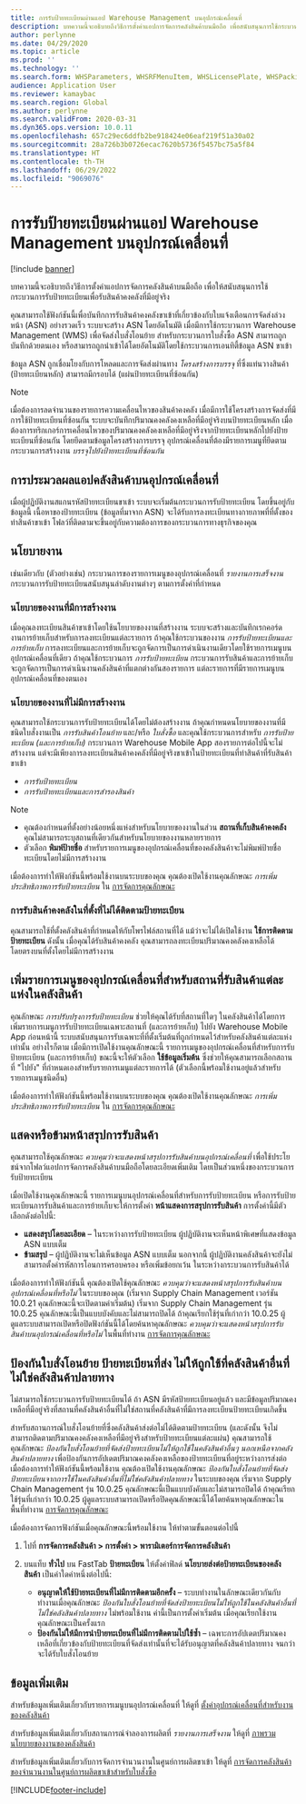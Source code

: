 ```yaml
---
title: การรับป้ายทะเบียนผ่านแอป Warehouse Management บนอุปกรณ์เคลื่อนที่
description: บทความนี้จะอธิบายถึงวิธีการตั้งค่าแอปการจัดการคลังสินค้าบนมือถือ เพื่อสนับสนุนการใช้กระบวนการรับป้ายทะเบียนเพื่อรับสินค้าคงคลังที่มีอยู่จริง
author: perlynne
ms.date: 04/29/2020
ms.topic: article
ms.prod: ''
ms.technology: ''
ms.search.form: WHSParameters, WHSRFMenuItem, WHSLicensePlate, WHSPackingStructure
audience: Application User
ms.reviewer: kamaybac
ms.search.region: Global
ms.author: perlynne
ms.search.validFrom: 2020-03-31
ms.dyn365.ops.version: 10.0.11
ms.openlocfilehash: 657c29ec6ddfb2be918424e06eaf219f51a30a02
ms.sourcegitcommit: 28a726b3b0726ecac7620b5736f5457bc75a5f84
ms.translationtype: HT
ms.contentlocale: th-TH
ms.lasthandoff: 06/29/2022
ms.locfileid: "9069076"
---
```

# <a name="license-plate-receiving-via-the-warehouse-management-mobile-app"></a>การรับป้ายทะเบียนผ่านแอป Warehouse Management บนอุปกรณ์เคลื่อนที่

[!include [banner](../includes/banner.md)]

บทความนี้จะอธิบายถึงวิธีการตั้งค่าแอปการจัดการคลังสินค้าบนมือถือ เพื่อให้สนับสนุนการใช้กระบวนการรับป้ายทะเบียนเพื่อรับสินค้าคงคลังที่มีอยู่จริง

คุณสามารถใช้ฟังก์ชันนี้เพื่อบันทึกการรับสินค้าคงคลังขาเข้าที่เกี่ยวข้องกับใบแจ้งเตือนการจัดส่งล่วงหน้า (ASN) อย่างรวดเร็ว ระบบจะสร้าง ASN โดยอัตโนมัติ เมื่อมีการใช้กระบวนการ Warehouse Management (WMS) เพื่อจัดส่งใบสั่งโอนย้าย สำหรับกระบวนการใบสั่งซื้อ ASN สามารถถูกบันทึกด้วยตนเอง หรือสามารถถูกนำเข้าได้โดยอัตโนมัติโดยใช้กระบวนการเอนทิตี้ข้อมูล ASN ขาเข้า

ข้อมูล ASN ถูกเชื่อมโยงกับการโหลดและการจัดส่งผ่านทาง *โครงสร้างการบรรจุ* ที่ซึ่งแท่นวางสินค้า (ป้ายทะเบียนหลัก) สามารถมีกรอบได้ (แผ่นป้ายทะเบียนที่ซ้อนกัน)

> [!NOTE]
> เมื่อต้องการลดจำนวนของรายการความเคลื่อนไหวของสินค้าคงคลัง เมื่อมีการใช้โครงสร้างการจัดส่งที่มีการใช้ป้ายทะเบียนที่ซ้อนกัน ระบบจะบันทึกปริมาณคงคลังคงเหลือที่มีอยู่จริงบนป้ายทะเบียนหลัก เมื่อต้องการทริกเกอร์การเคลื่อนไหวของปริมาณคงคลังคงเหลือที่มีอยู่จริงจากป้ายทะเบียนหลักไปยังป้ายทะเบียนที่ซ้อนกัน โดยยึดตามข้อมูลโครงสร้างการบรรจุ อุปกรณ์เคลื่อนที่ต้องมีรายการเมนูที่ยึดตามกระบวนการสร้างงาน *บรรจุไปยังป้ายทะเบียนที่ซ้อนกัน*

## <a name="warehousing-mobile-device-app-processing"></a>การประมวลผลแอปคลังสินค้าบนอุปกรณ์เคลื่อนที่

เมื่อผู้ปฏิบัติงานสแกนรหัสป้ายทะเบียนขาเข้า ระบบจะเริ่มต้นกระบวนการรับป้ายทะเบียน โดยขึ้นอยู่กับข้อมูลนี้ เนื้อหาของป้ายทะเบียน (ข้อมูลที่มาจาก ASN) จะได้รับการลงทะเบียนทางกายภาพที่ที่ตั้งของท่าสินค้าขาเข้า โฟลว์ที่ติดตามจะขึ้นอยู่กับความต้องการของกระบวนการทางธุรกิจของคุณ

## <a name="work-policies"></a>นโยบายงาน

เช่นเดียวกับ (ตัวอย่างเช่น) กระบวนการของรายการเมนูของอุปกรณ์เคลื่อนที่ *รายงานการเสร็จงาน* กระบวนการรับป้ายทะเบียนสนับสนุนลำดับงานต่างๆ ตามการตั้งค่าที่กำหนด

### <a name="work-policies-with-work-creation"></a>นโยบายของงานที่มีการสร้างงาน

เมื่อคุณลงทะเบียนสินค้าขาเข้าโดยใช้นโยบายของงานที่สร้างงาน ระบบจะสร้างและบันทึกเรกคอร์ดงานการย้ายเก็บสำหรับการลงทะเบียนแต่ละรายการ ถ้าคุณใช้กระบวนของงาน *การรับป้ายทะเบียนและการย้ายเก็บ* การลงทะเบียนและการย้ายเก็บจะถูกจัดการเป็นการดำเนินงานเดียวโดยใช้รายการเมนูบนอุปกรณ์เคลื่อนที่เดียว ถ้าคุณใช้กระบวนการ *การรับป้ายทะเบียน* กระบวนการรับสินค้าและการย้ายเก็บจะถูกจัดการเป็นการดำเนินงานคลังสินค้าที่แตกต่างกันสองรายการ แต่ละรายการที่มีรายการเมนูบนอุปกรณ์เคลื่อนที่ของตนเอง

### <a name="work-policies-without-work-creation"></a>นโยบายของงานที่ไม่มีการสร้างงาน

คุณสามารถใช้กระบวนการรับป้ายทะเบียนได้โดยไม่ต้องสร้างงาน ถ้าคุณกำหนดนโยบายของงานที่มีชนิดใบสั่งงานเป็น *การรับสินค้าโอนย้าย* และ/หรือ *ใบสั่งซื้อ* และคุณใช้กระบวนการสำหรับ *การรับป้ายทะเบียน (และการย้ายเก็บ)* กระบวนการ Warehouse Mobile App สองรายการต่อไปนี้จะไม่สร้างงาน แต่จะมีเพียงการลงทะเบียนสินค้าคงคลังที่มีอยู่จริงขาเข้าในป้ายทะเบียนที่ท่าสินค้าที่รับสินค้าขาเข้า

- *การรับป้ายทะเบียน*
- *การรับป้ายทะเบียนและการสำรองสินค้า*

> [!NOTE]
> - คุณต้องกำหนดที่ตั้งอย่างน้อยหนึ่งแห่งสำหรับนโยบายของงานในส่วน **สถานที่เก็บสินค้าคงคลัง** คุณไม่สามารถระบุสถานที่เดียวกันสำหรับนโยบายของงานหลายรายการ
> - ตัวเลือก **พิมพ์ป้ายชื่อ** สำหรับรายการเมนูของอุปกรณ์เคลื่อนที่ของคลังสินค้าจะไม่พิมพ์ป้ายชื่อทะเบียนโดยไม่มีการสร้างงาน

เมื่อต้องการทำให้ฟังก์ชันนี้พร้อมใช้งานบนระบบของคุณ คุณต้องเปิดใช้งานคุณลักษณะ *การเพิ่มประสิทธิภาพการรับป้ายทะเบียน* ใน [การจัดการคุณลักษณะ](../../fin-ops-core/fin-ops/get-started/feature-management/feature-management-overview.md)

### <a name="receive-inventory-on-a-location-that-doesnt-track-license-plates"></a>การรับสินค้าคงคลังในที่ตั้งที่ไม่ได้ติดตามป้ายทะเบียน

คุณสามารถใช้ที่ตั้งคลังสินค้าที่กำหนดให้กับโพรไฟล์สถานที่ได้ แม้ว่าจะไม่ได้เปิดใช้งาน **ใช้การติดตามป้ายทะเบียน** ดังนั้น เมื่อคุณได้รับสินค้าคงคลัง คุณสามารถลงทะเบียนปริมาณคงคลังคงเหลือได้โดยตรงบนที่ตั้งโดยไม่มีการสร้างงาน

## <a name="add-mobile-device-menu-items-for-each-receiving-location-in-a-warehouse"></a>เพิ่มรายการเมนูของอุปกรณ์เคลื่อนที่สำหรับสถานที่รับสินค้าแต่ละแห่งในคลังสินค้า

คุณลักษณะ *การปรับปรุงการรับป้ายทะเบียน* ช่วยให้คุณได้รับที่สถานที่ใดๆ ในคลังสินค้าได้โดยการเพิ่มรายการเมนูการรับป้ายทะเบียนเฉพาะสถานที่ (และการย้ายเก็บ) ไปยัง Warehouse Mobile App ก่อนหน้านี้ ระบบสนับสนุนการรับเฉพาะที่ที่ตั้งเริ่มต้นที่ถูกกำหนดไว้สำหรับคลังสินค้าแต่ละแห่งเท่านั้น อย่างไรก็ตาม เมื่อมีการเปิดใช้งานคุณลักษณะนี้ รายการเมนูของอุปกรณ์เคลื่อนที่สำหรับการรับป้ายทะเบียน (และการย้ายเก็บ) ขณะนี้จะให้ตัวเลือก **ใช้ข้อมูลเริ่มต้น** ซึ่งช่วยให้คุณสามารถเลือกสถานที่ "ไปยัง" ที่กำหนดเองสำหรับรายการเมนูแต่ละรายการได้ (ตัวเลือกนี้พร้อมใช้งานอยู่แล้วสำหรับรายการเมนูชนิดอื่น)

เมื่อต้องการทำให้ฟังก์ชันนี้พร้อมใช้งานบนระบบของคุณ คุณต้องเปิดใช้งานคุณลักษณะ *การเพิ่มประสิทธิภาพการรับป้ายทะเบียน* ใน [การจัดการคุณลักษณะ](../../fin-ops-core/fin-ops/get-started/feature-management/feature-management-overview.md)

## <a name="show-or-skip-the-receiving-summary-page"></a>แสดงหรือข้ามหน้าสรุปการรับสินค้า

คุณสามารถใช้คุณลักษณะ *ควบคุมว่าจะแสดงหน้าสรุปการรับสินค้าบนอุปกรณ์เคลื่อนที่* เพื่อใช้ประโยชน์จากโฟลว์แอปการจัดการคลังสินค้าบนมือถือโดยละเอียดเพิ่มเติม โดยเป็นส่วนหนึ่งของกระบวนการรับป้ายทะเบียน

เมื่อเปิดใช้งานคุณลักษณะนี้ รายการเมนูบนอุปกรณ์เคลื่อนที่สำหรับการรับป้ายทะเบียน หรือการรับป้ายทะเบียนการรับสินค้าและการย้ายเก็บจะให้การตั้งค่า **หน้าแสดงการสรุปการรับสินค้า** การตั้งค่านี้มีตัวเลือกดังต่อไปนี้:

- **แสดงสรุปโดยละเอียด** – ในระหว่างการรับป้ายทะเบียน ผู้ปฏิบัติงานจะเห็นหน้าพิเศษที่แสดงข้อมูล ASN แบบเต็ม
- **ข้ามสรุป** – ผู้ปฏิบัติงานจะไม่เห็นข้อมูล ASN แบบเต็ม นอกจากนี้ ผู้ปฏิบัติงานคลังสินค้าจะยังไม่สามารถตั้งค่ารหัสการโอนการครอบครอง หรือเพิ่มข้อยกเว้น ในระหว่างกระบวนการรับสินค้าได้

เมื่อต้องการทำให้ฟังก์ชันนี้ คุณต้องเปิดใช้คุณลักษณะ *ควบคุมว่าจะแสดงหน้าสรุปการรับสินค้าบนอุปกรณ์เคลื่อนที่หรือไม่* ในระบบของคุณ (เริ่มจาก Supply Chain Management เวอร์ชัน 10.0.21 คุณลักษณะนี้จะเปิดตามค่าเริ่มต้น) เริ่มจาก Supply Chain Management รุ่น 10.0.25 คุณลักษณะนี้เป็นแบบบังคับและไม่สามารถปิดได้ ถ้าคุณเรียกใช้รุ่นที่เก่ากว่า 10.0.25 ผู้ดูแลระบบสามารถเปิดหรือปิดฟังก์ชันนี้ได้โดยค้นหาคุณลักษณะ *ควบคุมว่าจะแสดงหน้าสรุปการรับสินค้าบนอุปกรณ์เคลื่อนที่หรือไม่* ในพื้นที่ทำงาน [การจัดการคุณลักษณะ](../../fin-ops-core/fin-ops/get-started/feature-management/feature-management-overview.md)

## <a name="prevent-transfer-ordershipped-license-plates-from-being-used-at-warehouses-other-than-the-destination-warehouse"></a>ป้องกันใบสั่งโอนย้าย ป้ายทะเบียนที่ส่ง ไม่ให้ถูกใช้ที่คลังสินค้าอื่นที่ไม่ใช่คลังสินค้าปลายทาง

ไม่สามารถใช้กระบวนการรับป้ายทะเบียนได้ ถ้า ASN มีรหัสป้ายทะเบียนอยู่แล้ว และมีข้อมูลปริมาณคงเหลือที่มีอยู่จริงที่สถานที่คลังสินค้าอื่นที่ไม่ใช่สถานที่คลังสินค้าที่มีการลงทะเบียนป้ายทะเบียนเกิดขึ้น

สำหรับสถานการณ์ใบสั่งโอนย้ายที่ซึ่งคลังสินค้าส่งต่อไม่ได้ติดตามป้ายทะเบียน (และดังนั้น จึงไม่สามารถติดตามปริมาณคงคลังคงเหลือที่มีอยู่จริงสำหรับป้ายทะเบียนแต่ละแผ่น) คุณสามารถใช้คุณลักษณะ *ป้องกันใบสั่งโอนย้ายที่จัดส่งป้ายทะเบียนไม่ให้ถูกใช้ในคลังสินค้าอื่นๆ นอกเหนือจากคลังสินค้าปลายทาง* เพื่อป้องกันการอัปเดตปริมาณคงคลังคงเหลือของป้ายทะเบียนที่อยู่ระหว่างการส่งต่อ เมื่อต้องการทำให้ฟังก์ชันนี้พร้อมใช้งาน คุณต้องเปิดใช้งานคุณลักษณะ *ป้องกันใบสั่งโอนย้ายที่จัดส่งป้ายทะเบียนจากการใช้ในคลังสินค้าอื่นที่ไม่ใช่คลังสินค้าปลายทาง* ในระบบของคุณ เริ่มจาก Supply Chain Management รุ่น 10.0.25 คุณลักษณะนี้เป็นแบบบังคับและไม่สามารถปิดได้ ถ้าคุณเรียกใช้รุ่นที่เก่ากว่า 10.0.25 ผู้ดูแลระบบสามารถเปิดหรือปิดคุณลักษณะนี้ได้โดยค้นหาคุณลักษณะในพื้นที่ทำงาน [การจัดการคุณลักษณะ](../../fin-ops-core/fin-ops/get-started/feature-management/feature-management-overview.md)

เมื่อต้องการจัดการฟังก์ชันเมื่อคุณลักษณะนี้พร้อมใช้งาน ให้ทำตามขั้นตอนต่อไปนี้

1. ไปที่ **การจัดการคลังสินค้า \> การตั้งค่า \> พารามิเตอร์การจัดการคลังสินค้า**
1. บนแท็บ **ทั่วไป** บน FastTab **ป้ายทะเบียน** ให้ตั้งค่าฟิลด์ **นโยบายส่งต่อป้ายทะเบียนของคลังสินค้า** เป็นค่าใดค่าหนึ่งต่อไปนี้:

    - **อนุญาตให้ใช้ป้ายทะเบียนที่ไม่มีการติดตามอีกครั้ง** – ระบบทำงานในลักษณะเดียวกันกับทำงานเมื่อคุณลักษณะ *ป้องกันใบสั่งโอนย้ายที่จัดส่งป้ายทะเบียนไม่ให้ถูกใช้ในคลังสินค้าอื่นที่ไม่ใช่คลังสินค้าปลายทาง* ไม่พร้อมใช้งาน ค่านี้เป็นการตั้งค่าเริ่มต้น เมื่อคุณเรียกใช้งานคุณลักษณะเป็นครั้งแรก
    - **ป้องกันไม่ให้มีการนำป้ายทะเบียนที่ไม่มีการติดตามไปใช้ซ้ำ** – เฉพาะการอัปเดตปริมาณคงเหลือที่เกี่ยวข้องกับป้ายทะเบียนที่จัดส่งเท่านั้นที่จะได้รับอนุญาตที่คลังสินค้าปลายทาง จนกว่าจะได้รับใบสั่งโอนย้าย

## <a name="more-information"></a>ข้อมูลเพิ่มเติม

สำหรับข้อมูลเพิ่มเติมเกี่ยวกับรายการเมนูบนอุปกรณ์เคลื่อนที่ ให้ดูที่ [ตั้งค่าอุปกรณ์เคลื่อนที่สำหรับงานของคลังสินค้า](configure-mobile-devices-warehouse.md)

สำหรับข้อมูลเพิ่มเติมเกี่ยวกับสถานการณ์จำลองการผลิตที่ *รายงานการเสร็จงาน* ให้ดูที่ [ภาพรวมนโยบายของงานของคลังสินค้า](warehouse-work-policies.md)

สำหรับข้อมูลเพิ่มเติมเกี่ยวกับการจัดการจำนวนงานในศูนย์การผลิตขาเข้า ให้ดูที่ [การจัดการคลังสินค้าของจำนวนงานในศูนย์การผลิตขาเข้าสำหรับใบสั่งซื้อ](inbound-load-handling.md)


[!INCLUDE[footer-include](../../includes/footer-banner.md)]